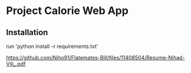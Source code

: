 # Project Calorie Web App

## Installation

run 'python install -r requirements.txt'

https://github.com/Niho91/Flatemates-Bill/files/11408504/Resume-Nihad-Vili_.pdf
